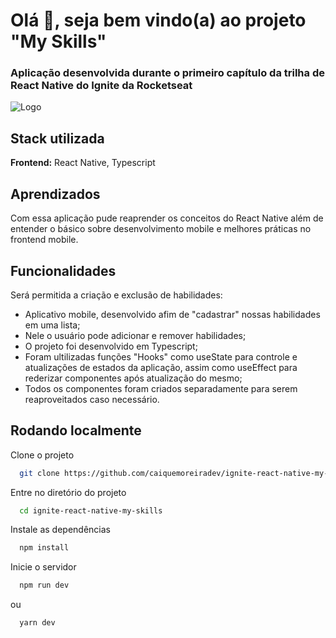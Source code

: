 
# Olá 👋, seja bem vindo(a) ao projeto "My Skills"

### Aplicação desenvolvida durante o primeiro capítulo da trilha de React Native do Ignite da Rocketseat

![Logo](https://camo.githubusercontent.com/da00d1d0de49a4a6b5b64e5538ff21f8d41b686f10a18b158a7558d8b94462c8/68747470733a2f2f7265732e636c6f7564696e6172792e636f6d2f646c6f6164623262782f696d6167652f75706c6f61642f76313633353939343834352f30666638616338302d383032362d313165622d386564312d6538623737373634666263645f656c336674332e706e67)



## Stack utilizada

**Frontend:** React Native, Typescript



## Aprendizados

Com essa aplicação pude reaprender os conceitos do React Native além de entender o básico sobre desenvolvimento mobile e melhores práticas no frontend mobile.
## Funcionalidades

Será permitida a criação e exclusão de habilidades:

- Aplicativo mobile, desenvolvido afim de "cadastrar" nossas habilidades em uma lista;
- Nele o usuário pode adicionar e remover habilidades;
- O projeto foi desenvolvido em Typescript;
- Foram ultilizadas funções "Hooks" como useState para controle e atualizações de estados da aplicação, assim como useEffect para rederizar componentes após atualização do mesmo;
- Todos os componentes foram criados separadamente para serem reaproveitados caso necessário.
## Rodando localmente

Clone o projeto

```bash
  git clone https://github.com/caiquemoreiradev/ignite-react-native-my-skills.git
```

Entre no diretório do projeto

```bash
  cd ignite-react-native-my-skills
```

Instale as dependências

```bash
  npm install
```

Inicie o servidor

```bash
  npm run dev
```

ou 

```bash
  yarn dev
```


